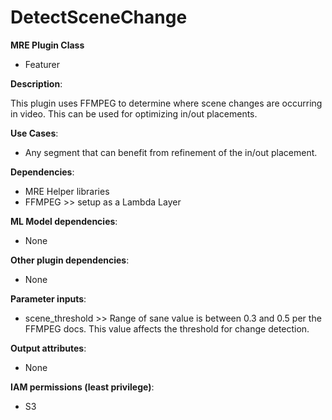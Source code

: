 # DetectSceneChange #

**MRE Plugin Class**
- Featurer

**Description**:

This plugin uses FFMPEG to determine where scene changes are occurring in video. This can be used for optimizing in/out placements.


**Use Cases**:
- Any segment that can benefit from refinement of the in/out placement.

**Dependencies**:
- MRE Helper libraries
- FFMPEG >> setup as a Lambda Layer

**ML Model dependencies**:
- None

**Other plugin dependencies**:
- None

**Parameter inputs**:
- scene_threshold >> Range of sane value is between 0.3 and 0.5 per the FFMPEG docs. This value affects the threshold for change detection.

**Output attributes**:
- None

**IAM permissions (least privilege)**:
- S3

